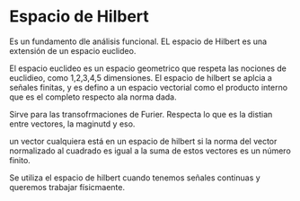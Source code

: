 # Espacio de Hilbert


Es un fundamento dle análisis funcional. EL espacio de Hilbert es una extensión de un espacio euclideo.

El espacio euclideo es un espacio geometrico que respeta las nociones de euclidieo, como 1,2,3,4,5 dimensiones.  El espacio de hilbert se aplcia a señales finitas, y es defino a un espacio vectorial como el producto interno que es el completo respecto ala norma dada.

Sirve para las transofrmaciones de Furier.
Respecta lo que es la distian entre vectores, la maginutd y eso.

un vector cualquiera está en un espacio de hilbert si la norma del vector normalizado al cuadrado es igual a la suma de estos vectores es un número finito.


Se utiliza el espacio de hilbert cuando tenemos señales continuas y queremos trabajar físicmaente.